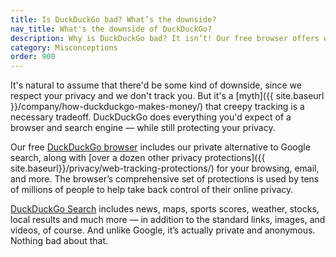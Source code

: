 ```yaml
---
title: Is DuckDuckGo bad? What’s the downside?
nav_title: What's the downside of DuckDuckGo?
description: Why is DuckDuckGo bad? It isn’t! Our free browser offers everyday privacy with no tradeoffs, and it’s available for all your devices. No downsides in sight.
category: Misconceptions
order: 900
---
```


It's natural to assume that there'd be some kind of downside, since we respect your privacy and we don't track you. But it's a [myth]({{ site.baseurl }}/company/how-duckduckgo-makes-money/) that creepy tracking is a necessary tradeoff. DuckDuckGo does everything you'd expect of a browser and search engine — while still protecting your privacy.

Our free [DuckDuckGo browser](http://duckduckgo.com/browser) includes our private alternative to Google search, along with [over a dozen other privacy protections]({{ site.baseurl}}/privacy/web-tracking-protections/) for your browsing, email, and more. The browser’s comprehensive set of protections is used by tens of millions of people to help take back control of their online privacy.

[DuckDuckGo Search](http://duckduckgo.com/) includes news, maps, sports scores, weather, stocks, local results and much more — in addition to the standard links, images, and videos, of course. And unlike Google, it’s actually private and anonymous. Nothing bad about that.
